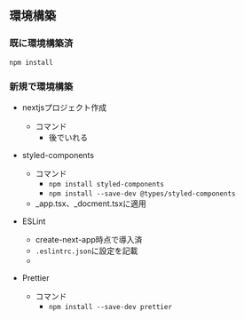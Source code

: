 ## 環境構築
### 既に環境構築済
`npm install`

### 新規で環境構築
- nextjsプロジェクト作成
  - コマンド
    - 後でいれる

- styled-components
  - コマンド
    - `npm install styled-components`  
    - `npm install --save-dev @types/styled-components`
  - _app.tsx、_docment.tsxに適用

- ESLint
  - create-next-app時点で導入済
  - `.eslintrc.json`に設定を記載
  - 


- Prettier
  - コマンド
    - `npm install --save-dev prettier`

